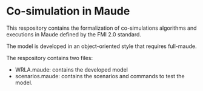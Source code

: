 # Co-simulation in Maude
This respository contains the formalization of co-simulations algorithms and executions in Maude defined by the FMI 2.0 standard.

The model is developed in an object-oriented style that requires full-maude.

The respository contains two files:
* WRLA.maude: contains the developed model
* scenarios.maude: contains the scenarios and commands to test the model.
